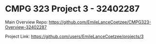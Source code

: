 # CMPG  323 Project 3 - 32402287
 
Main Overview Repo: https://github.com/EmileLanceCoetzee/CMPG323-Overview-32402287

Project Link: https://github.com/users/EmileLanceCoetzee/projects/3


